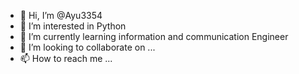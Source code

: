 - 👋 Hi, I’m @Ayu3354
- 👀 I’m interested in Python
- 🌱 I’m currently learning information  and communication Engineer
- 💞️ I’m looking to collaborate on ...
- 📫 How to reach me ...

<!---
Ayu3354/Ayu3354 is a ✨ special ✨ repository because its `README.md` (this file) appears on your GitHub profile.
You can click the Preview link to take a look at your changes.
--->
